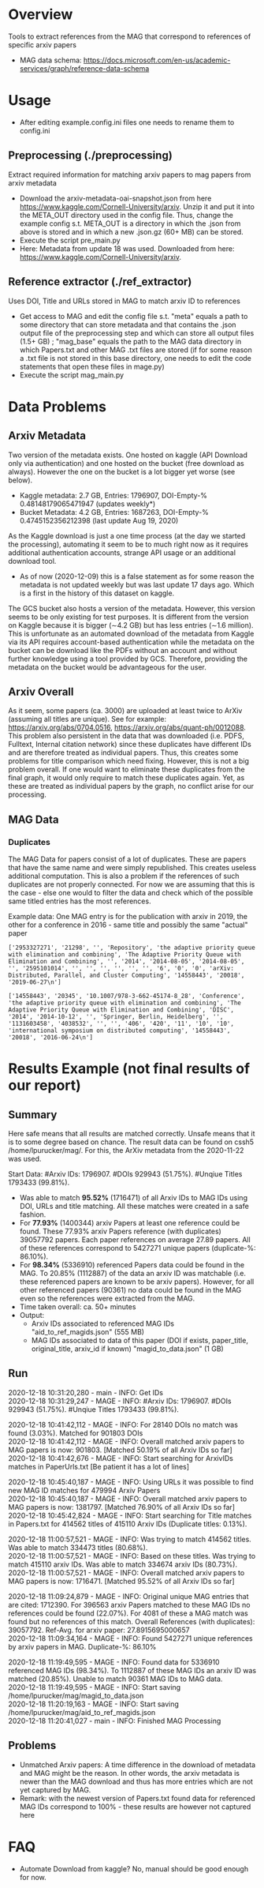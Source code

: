 # Overview
Tools to extract references from the MAG that correspond to references of specific arxiv papers 
* MAG data schema: https://docs.microsoft.com/en-us/academic-services/graph/reference-data-schema

# Usage
* After editing example.config.ini files one needs to rename them to config.ini 

## Preprocessing (./preprocessing)
Extract required information for matching arxiv papers to mag papers from arxiv metadata

- Download the arxiv-metadata-oai-snapshot.json from here https://www.kaggle.com/Cornell-University/arxiv. Unzip it and put it into the META_OUT directory used in the config file. Thus, change the example config s.t. META_OUT is a directory in which the .json from above is stored and in which a new .json.gz (60+ MB) can be stored.  
- Execute the script pre_main.py
- Here: Metadata from update 18 was used. Downloaded from here: https://www.kaggle.com/Cornell-University/arxiv.

## Reference extractor (./ref_extractor)
Uses DOI, Title and URLs stored in MAG to match arxiv ID to references 

- Get access to MAG and edit the config file s.t. "meta" equals a path to some directory that can store metadata and that contains the .json output file of the preprocessing step and which can store all output files (1.5+ GB) ; "mag_base" equals the path to the MAG data directory in which Papers.txt and other MAG .txt files are stored (if for some reason a .txt file is not stored in this base directory, one needs to edit the code statements that open these files in mage.py)  
- Execute the script mag_main.py


# Data Problems

## Arxiv Metadata

Two version of the metadata exists. One hosted on kaggle (API Download only via authentication) and one hosted on the
bucket (free download as always). However the one on the bucket is a lot bigger yet worse (see below).

- Kaggle metadata: 2.7 GB, Entries: 1796907, DOI-Empty-% 0.48148179065471947 (updates weekly*)
- Bucket Metadata: 4.2 GB, Entries: 1687263, DOI-Empty-% 0.4745152356212398 (last update Aug 19, 2020)

As the Kaggle download is just a one time process (at the day we started the processing), automating it seem to be to
much right now as it requires additional authentication accounts, strange API usage or an additional download tool.

* As of now (2020-12-09) this is a false statement as for some reason the metadata is not updated weekly but was last
  update 17 days ago. Which is a first in the history of this dataset on kaggle.

The GCS bucket also hosts a version of the metadata. However, this version seems to be only existing for test purposes.
It is different from the version on Kaggle because it is bigger ($\sim$4.2 GB) but has less entries ($\sim$1.6 million).
This is unfortunate as an automated download of the metadata from Kaggle via its API requires account-based
authentication while the metadata on the bucket can be download like the PDFs without an account and without further
knowledge using a tool provided by GCS. Therefore, providing the metadata on the bucket would be advantageous for the
user.

## Arxiv Overall

As it seem, some papers (ca. 3000) are uploaded at least twice to ArXiv (assuming all titles are unique). See for
example: https://arxiv.org/abs/0704.0516, https://arxiv.org/abs/quant-ph/0012088. This problem also persistent in the
data that was downloaded (i.e. PDFS, Fulltext, Internal citation network) since these duplicates have different IDs and
are therefore treated as individual papers. Thus, this creates some problems for title comparison which need fixing.
However, this is not a big problem overall. If one would want to eliminate these duplicates from the final graph, it
would only require to match these duplicates again. Yet, as these are treated as individual papers by the graph, no
conflict arise for our processing.

## MAG Data

### Duplicates

The MAG Data for papers consist of a lot of duplicates. These are papers that have the same name and were simply
republished. This creates useless additional computation. This is also a problem if the references of such duplicates
are not properly connected. For now we are assuming that this is the case - else one would to filter the data and check
which of the possible same titled entries has the most references.

Example data: One MAG entry is for the publication with arxiv in 2019, the other for a conference in 2016 - same title
and possibly the same "actual" paper

    ['2953327271', '21298', '', 'Repository', 'the adaptive priority queue with elimination and combining', 'The Adaptive Priority Queue with Elimination and Combining', '', '2014', '2014-08-05', '2014-08-05', '', '2595101014', '', '', '', '', '', '', '6', '0', '0', 'arXiv: Distributed, Parallel, and Cluster Computing', '14558443', '20018', '2019-06-27\n']

    ['14558443', '20345', '10.1007/978-3-662-45174-8_28', 'Conference', 'the adaptive priority queue with elimination and combining', 'The Adaptive Priority Queue with Elimination and Combining', 'DISC', '2014', '2014-10-12', '', 'Springer, Berlin, Heidelberg', '', '1131603458', '4038532', '', '', '406', '420', '11', '10', '10', 'international symposium on distributed computing', '14558443', '20018', '2016-06-24\n']

# Results Example (not final results of our report)

## Summary 
Here safe means that all results are matched correctly. Unsafe means that it is to some degree based on chance. The result data can be found on cssh5 /home/lpurucker/mag/. For this, the ArXiv metadata from the 2020-11-22 was used. 

Start Data:  #Arxiv IDs: 1796907. #DOIs 929943 (51.75%). #Unqiue Titles 1793433 (99.81%). 

* Was able to match **95.52%** (1716471) of all Arxiv IDs to MAG IDs using DOI, URLs and title matching. All these matches were created in a safe fashion. 
* For **77.93%** (1400344) arxiv Papers at least one reference could be found. These 77.93% arxiv Papers reference (with duplicates) 39057792 papers. Each paper references on average 27.89 papers. All of these references correspond to 5427271 unique papers (duplicate-%: 86.10%).
* For **98.34%** (5336910) referenced Papers data could be found in the MAG. To 20.85% (1112887) of the data an arxiv ID was matchable (i.e. these referenced papers are known to be arxiv papers). However, for all other referenced papers (90361) no data could be found in the MAG even so the references were extracted from the MAG.  
* Time taken overall: ca. 50+ minutes
* Output: 
    - Arxiv IDs associated to referenced MAG IDs "aid_to_ref_magids.json" (555 MB) 
    - MAG IDs associated to data of this paper (DOI if exists, paper_title, original_title, arxiv_id if known) "magid_to_data.json" (1 GB)

## Run
2020-12-18 10:31:20,280 - main - INFO: Get IDs \
2020-12-18 10:31:29,247 - MAGE - INFO: #Arxiv IDs: 1796907. #DOIs 929943 (51.75%). #Unqiue Titles 1793433 (99.81%). 

2020-12-18 10:41:42,112 - MAGE - INFO: For 28140 DOIs no match was found (3.03%). Matched for 901803 DOIs \
2020-12-18 10:41:42,112 - MAGE - INFO: Overall matched arxiv papers to MAG papers is now: 901803. [Matched 50.19% of all Arxiv IDs so far] \
2020-12-18 10:41:42,676 - MAGE - INFO: Start searching for ArxivIDs matches in PaperUrls.txt [Be patient it has a lot of lines] 

2020-12-18 10:45:40,187 - MAGE - INFO: Using URLs it was possible to find new MAG ID matches for 479994 Arxiv Papers \
2020-12-18 10:45:40,187 - MAGE - INFO: Overall matched arxiv papers to MAG papers is now: 1381797. [Matched 76.90% of all Arxiv IDs so far] \
2020-12-18 10:45:42,824 - MAGE - INFO: Start searching for Title matches in Papers.txt for 414562 titles of 415110 Arxiv IDs (Duplicate titles: 0.13%). 

2020-12-18 11:00:57,521 - MAGE - INFO: Was trying to match 414562 titles. Was able to match 334473 titles (80.68%). \
2020-12-18 11:00:57,521 - MAGE - INFO: Based on these titles. Was trying to match 415110 arxiv IDs. Was able to match 334674 arxiv IDs (80.73%). \
2020-12-18 11:00:57,521 - MAGE - INFO: Overall matched arxiv papers to MAG papers is now: 1716471. [Matched 95.52% of all Arxiv IDs so far] 

2020-12-18 11:09:24,879 - MAGE - INFO: Original unique MAG entries that are cited: 1712390. For 396563 arxiv Papers matched to these MAG IDs no references could be found (22.07%). For 4081 of these a MAG match was found but no references of this match. Overall References (with duplicates): 39057792. Ref-Avg. for arxiv paper: 27.8915695000657 \
2020-12-18 11:09:34,164 - MAGE - INFO: Found 5427271 unique references by arxiv papers in MAG. Duplicate-%: 86.10% 

2020-12-18 11:19:49,595 - MAGE - INFO: Found data for 5336910 referenced MAG IDs (98.34%). To 1112887 of these MAG IDs an arxiv ID was matched (20.85%). Unable to match 90361 MAG IDs to MAG data. \
2020-12-18 11:19:49,595 - MAGE - INFO: Start saving /home/lpurucker/mag/magid_to_data.json \
2020-12-18 11:20:19,163 - MAGE - INFO: Start saving /home/lpurucker/mag/aid_to_ref_magids.json \
2020-12-18 11:20:41,027 - main - INFO: Finished MAG Processing 

## Problems

* Unmatched Arxiv papers: A time difference in the download of metadata and MAG might be the reason. In other words, the
  arxiv metadata is newer than the MAG download and thus has more entries which are not yet captured by MAG.
* Remark: with the newest version of Papers.txt found data for referenced MAG IDs correspond to 100% - these results are
  however not captured here

# FAQ
* Automate Download from kaggle? No, manual should be good enough for now. 
